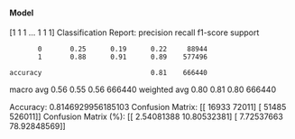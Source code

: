 #### Model
[1 1 1 ... 1 1 1]
Classification Report:
              precision    recall  f1-score   support

           0       0.25      0.19      0.22     88944
           1       0.88      0.91      0.89    577496

    accuracy                           0.81    666440
   macro avg       0.56      0.55      0.56    666440
weighted avg       0.80      0.81      0.80    666440

Accuracy: 0.8146929956185103
Confusion Matrix:
[[ 16933  72011]
 [ 51485 526011]]
Confusion Matrix (%):
[[ 2.54081388 10.80532381]
 [ 7.72537663 78.92848569]]
